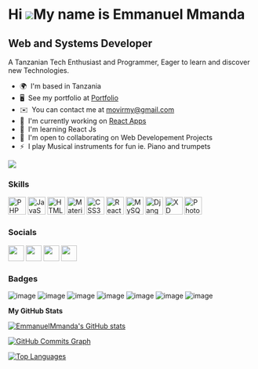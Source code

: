 Hi ![](https://user-images.githubusercontent.com/18350557/176309783-0785949b-9127-417c-8b55-ab5a4333674e.gif)My name is Emmanuel Mmanda
=======================================================================================================================================

Web and Systems Developer
-------------------------

A Tanzanian Tech Enthusiast and Programmer, Eager to learn and discover new Technologies.

* 🌍  I'm based in Tanzania
* 🖥️  See my portfolio at [Portfolio](#port)
* ✉️  You can contact me at [movirmy@gmail.com](mailto:luneya17@gmail.com )
* 🚀  I'm currently working on [React Apps](http://github.com/EmmanuelMmanda/React-JS-Expense-Tracker-App)
* 🧠  I'm learning React Js
* 🤝  I'm open to collaborating on Web Developement Projects
* ⚡  I play Musical instruments for fun ie. Piano and trumpets

<a id="port" href="https://www.twitter.com/Immaginativetz" target="_blank" rel="noreferrer"><img
src="https://img.shields.io/twitter/follow/Immaginativetz?logo=twitter&style=for-the-badge&color=0891b2&labelColor=1c1917"
/></a>

### Skills

<p align="left">
<a href="https://www.php.net/" target="_blank" rel="noreferrer"><img src="https://raw.githubusercontent.com/danielcranney/readme-generator/main/public/icons/skills/php-colored.svg" width="36" height="36" alt="PHP" /></a>
<a href="https://developer.mozilla.org/en-US/docs/Web/JavaScript" target="_blank" rel="noreferrer"><img src="https://raw.githubusercontent.com/danielcranney/readme-generator/main/public/icons/skills/javascript-colored.svg" width="36" height="36" alt="JavaScript" /></a>
<a href="https://developer.mozilla.org/en-US/docs/Glossary/HTML5" target="_blank" rel="noreferrer"><img src="https://raw.githubusercontent.com/danielcranney/readme-generator/main/public/icons/skills/html5-colored.svg" width="36" height="36" alt="HTML5" /></a>
<a href="https://mui.com/" target="_blank" rel="noreferrer"><img src="https://raw.githubusercontent.com/danielcranney/readme-generator/main/public/icons/skills/materialui-colored.svg" width="36" height="36" alt="Material UI" /></a>
<a href="https://www.w3.org/TR/CSS/#css" target="_blank" rel="noreferrer"><img src="https://raw.githubusercontent.com/danielcranney/readme-generator/main/public/icons/skills/css3-colored.svg" width="36" height="36" alt="CSS3" /></a>
<a href="https://reactjs.org/" target="_blank" rel="noreferrer"><img src="https://raw.githubusercontent.com/danielcranney/readme-generator/main/public/icons/skills/react-colored.svg" width="36" height="36" alt="React" /></a>
<a href="https://www.mysql.com/" target="_blank" rel="noreferrer"><img src="https://raw.githubusercontent.com/danielcranney/readme-generator/main/public/icons/skills/mysql-colored.svg" width="36" height="36" alt="MySQL" /></a>
<a href="https://www.djangoproject.com/" target="_blank" rel="noreferrer"><img src="https://raw.githubusercontent.com/danielcranney/readme-generator/main/public/icons/skills/django-colored.svg" width="36" height="36" alt="Django" /></a>
<a href="https://www.adobe.com/uk/products/xd.html" target="_blank" rel="noreferrer"><img src="https://raw.githubusercontent.com/danielcranney/readme-generator/main/public/icons/skills/xd-colored.svg" width="36" height="36" alt="XD" /></a>
<a href="https://www.adobe.com/uk/products/photoshop.html" target="_blank" rel="noreferrer"><img src="https://raw.githubusercontent.com/danielcranney/readme-generator/main/public/icons/skills/photoshop-colored.svg" width="36" height="36" alt="Photoshop" /></a>
</p>


### Socials

<p align="left"> <a href="https://www.github.com/EmmanuelMmanda" target="_blank" rel="noreferrer"><img src="https://raw.githubusercontent.com/danielcranney/readme-generator/main/public/icons/socials/github.svg" width="32" height="32" /></a> <a href="http://www.instagram.com/Ajiramedia" target="_blank" rel="noreferrer"><img src="https://raw.githubusercontent.com/danielcranney/readme-generator/main/public/icons/socials/instagram.svg" width="32" height="32" /></a> <a href="https://www.twitter.com/Immaginativetz" target="_blank" rel="noreferrer"><img src="https://raw.githubusercontent.com/danielcranney/readme-generator/main/public/icons/socials/twitter.svg" width="32" height="32" /></a> <a href="https://www.youtube.com/c/Ajiramedia" target="_blank" rel="noreferrer"><img src="https://raw.githubusercontent.com/danielcranney/readme-generator/main/public/icons/socials/youtube.svg" width="32" height="32" /></a></p>

### Badges
![image]({[BadgeURLHere](https://img.shields.io/badge/GIT-E44C30?style=for-the-badge&logo=git&logoColor=white)})
![image]({[BadgeURLHere](https://github-profile-trophy.vercel.app/?username={EmmanuelMmanda})})
![image]({[BadgeURLHere](https://img.shields.io/badge/GitHub-100000?style=for-the-badge&logo=github&logoColor=white)})
![image]({[BadgeURLHere](https://img.shields.io/badge/VSCode-0078D4?style=for-the-badge&logo=visual%20studio%20code&logoColor=white)})
![image]({[BadgeURLHere](https://img.shields.io/badge/Jira-0052CC?style=for-the-badge&logo=Jira&logoColor=white)})
![image]({[BadgeURLHere](https://img.shields.io/badge/VMware-231f20?style=for-the-badge&logo=VMware&logoColor=white)})
![image]({[BadgeURLHere](https://img.shields.io/badge/Linux-FCC624?style=for-the-badge&logo=linux&logoColor=black)})

<b>My GitHub Stats</b>

<a href="http://www.github.com/EmmanuelMmanda"><img src="https://github-readme-stats.vercel.app/api?username=EmmanuelMmanda&show_icons=true&hide=&count_private=true&title_color=0891b2&text_color=ffffff&icon_color=0891b2&bg_color=1c1917&hide_border=true&show_icons=true" alt="EmmanuelMmanda's GitHub stats" /></a>

<a href="http://www.github.com/EmmanuelMmanda"><img src="https://activity-graph.herokuapp.com/graph?username=EmmanuelMmanda&bg_color=1c1917&color=ffffff&line=0891b2&point=ffffff&area_color=1c1917&area=true&hide_border=true&custom_title=GitHub%20Commits%20Graph" alt="GitHub Commits Graph" /></a>

<a href="https://github.com/EmmanuelMmanda" align="left"><img src="https://github-readme-stats.vercel.app/api/top-langs/?username=EmmanuelMmanda&langs_count=10&title_color=0891b2&text_color=ffffff&icon_color=0891b2&bg_color=1c1917&hide_border=true&locale=en&custom_title=Top%20%Languages" alt="Top Languages" /></a>

